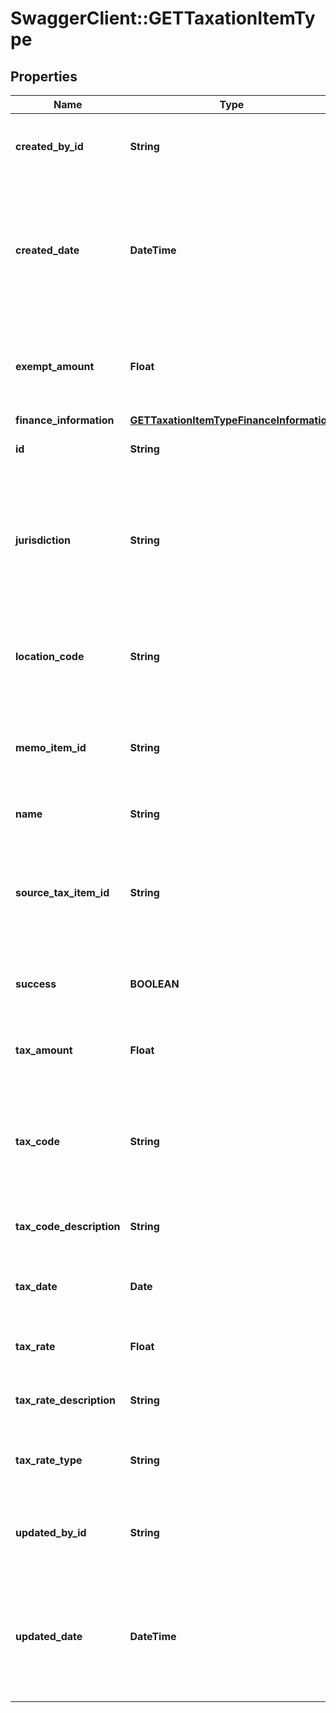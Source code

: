 # SwaggerClient::GETTaxationItemType

## Properties
Name | Type | Description | Notes
------------ | ------------- | ------------- | -------------
**created_by_id** | **String** | The ID of the Zuora user who created the taxation item.   | [optional] 
**created_date** | **DateTime** | The date and time when the taxation item was created in the Zuora system, in &#x60;yyyy-mm-dd hh:mm:ss&#x60; format.  | [optional] 
**exempt_amount** | **Float** | The amount of taxes or VAT for which the customer has an exemption.  | [optional] 
**finance_information** | [**GETTaxationItemTypeFinanceInformation**](GETTaxationItemTypeFinanceInformation.md) |  | [optional] 
**id** | **String** | The ID of the taxation item.  | [optional] 
**jurisdiction** | **String** | The jurisdiction that applies the tax or VAT. This value is typically a state, province, county, or city.  | [optional] 
**location_code** | **String** | The identifier for the location based on the value of the &#x60;taxCode&#x60; field.   | [optional] 
**memo_item_id** | **String** | The ID of the credit or debit memo associated with the taxation item.  | [optional] 
**name** | **String** | The name of the taxation item.  | [optional] 
**source_tax_item_id** | **String** | The ID of the taxation item of the invoice, which the credit or debit memo is created from.  | [optional] 
**success** | **BOOLEAN** | Returns &#x60;true&#x60; if the request was processed successfully. | [optional] 
**tax_amount** | **Float** | The amount of the tax applied to the credit or debit memo.  | [optional] 
**tax_code** | **String** | The tax code identifies which tax rules and tax rates to apply to a specific credit or debit memo.  | [optional] 
**tax_code_description** | **String** | The description of the tax code.  | [optional] 
**tax_date** | **Date** | The date when the tax is applied to the credit or debit memo.  | [optional] 
**tax_rate** | **Float** | The tax rate applied to the credit or debit memo.  | [optional] 
**tax_rate_description** | **String** | The description of the tax rate.  | [optional] 
**tax_rate_type** | **String** | The type of the tax rate applied to the credit or debit memo.  | [optional] 
**updated_by_id** | **String** | The ID of the Zuora user who last updated the taxation item.  | [optional] 
**updated_date** | **DateTime** | The date and time when the taxation item was last updated, in &#x60;yyyy-mm-dd hh:mm:ss&#x60; format.   | [optional] 


